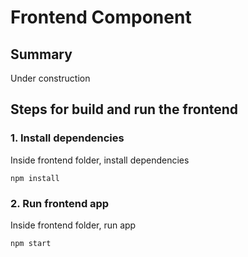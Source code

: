 # Frontend Component

## Summary

Under construction

## Steps for build and run the frontend

### 1. Install dependencies

Inside frontend folder, install dependencies

```
npm install
```

### 2. Run frontend app

Inside frontend folder, run app

```
npm start
```
